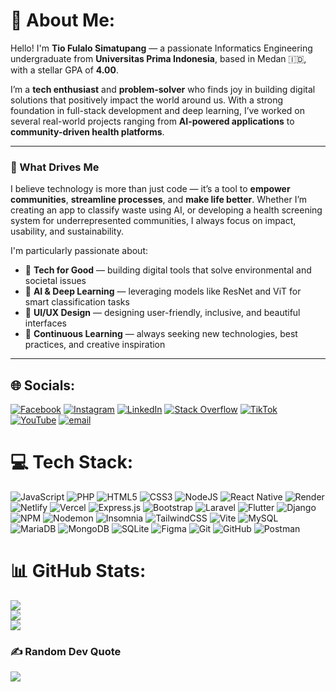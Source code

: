# 💫 About Me:

Hello! I'm **Tio Fulalo Simatupang** — a passionate Informatics Engineering undergraduate from **Universitas Prima Indonesia**, based in Medan 🇮🇩, with a stellar GPA of **4.00**.

I’m a **tech enthusiast** and **problem-solver** who finds joy in building digital solutions that positively impact the world around us. With a strong foundation in full-stack development and deep learning, I’ve worked on several real-world projects ranging from **AI-powered applications** to **community-driven health platforms**.

---

### 🚀 What Drives Me
I believe technology is more than just code — it’s a tool to **empower communities**, **streamline processes**, and **make life better**. Whether I’m creating an app to classify waste using AI, or developing a health screening system for underrepresented communities, I always focus on impact, usability, and sustainability.

I'm particularly passionate about:
- 🌿 **Tech for Good** — building digital tools that solve environmental and societal issues
- 🧠 **AI & Deep Learning** — leveraging models like ResNet and ViT for smart classification tasks
- 🧩 **UI/UX Design** — designing user-friendly, inclusive, and beautiful interfaces
- 🔁 **Continuous Learning** — always seeking new technologies, best practices, and creative inspiration

---


## 🌐 Socials:
[![Facebook](https://img.shields.io/badge/Facebook-%231877F2.svg?logo=Facebook&logoColor=white)](https://facebook.com/lalosianturi21) [![Instagram](https://img.shields.io/badge/Instagram-%23E4405F.svg?logo=Instagram&logoColor=white)](https://instagram.com/lalosianturi21) [![LinkedIn](https://img.shields.io/badge/LinkedIn-%230077B5.svg?logo=linkedin&logoColor=white)](https://linkedin.com/in/tio-fulalo-simatupang-5b9547210) [![Stack Overflow](https://img.shields.io/badge/-Stackoverflow-FE7A16?logo=stack-overflow&logoColor=white)](https://stackoverflow.com/users/22319848) [![TikTok](https://img.shields.io/badge/TikTok-%23000000.svg?logo=TikTok&logoColor=white)](https://tiktok.com/@iloser123456) [![YouTube](https://img.shields.io/badge/YouTube-%23FF0000.svg?logo=YouTube&logoColor=white)](https://youtube.com/@UCsHNMJUY7yS_AeVEVkwXuyA) [![email](https://img.shields.io/badge/Email-D14836?logo=gmail&logoColor=white)](mailto:fulalotio@gmail.com) 

# 💻 Tech Stack:
![JavaScript](https://img.shields.io/badge/javascript-%23323330.svg?style=for-the-badge&logo=javascript&logoColor=%23F7DF1E) ![PHP](https://img.shields.io/badge/php-%23777BB4.svg?style=for-the-badge&logo=php&logoColor=white) ![HTML5](https://img.shields.io/badge/html5-%23E34F26.svg?style=for-the-badge&logo=html5&logoColor=white) ![CSS3](https://img.shields.io/badge/css3-%231572B6.svg?style=for-the-badge&logo=css3&logoColor=white) ![NodeJS](https://img.shields.io/badge/node.js-6DA55F?style=for-the-badge&logo=node.js&logoColor=white) ![React Native](https://img.shields.io/badge/react_native-%2320232a.svg?style=for-the-badge&logo=react&logoColor=%2361DAFB) ![Render](https://img.shields.io/badge/Render-%46E3B7.svg?style=for-the-badge&logo=render&logoColor=white) ![Netlify](https://img.shields.io/badge/netlify-%23000000.svg?style=for-the-badge&logo=netlify&logoColor=#00C7B7) ![Vercel](https://img.shields.io/badge/vercel-%23000000.svg?style=for-the-badge&logo=vercel&logoColor=white) ![Express.js](https://img.shields.io/badge/express.js-%23404d59.svg?style=for-the-badge&logo=express&logoColor=%2361DAFB) ![Bootstrap](https://img.shields.io/badge/bootstrap-%238511FA.svg?style=for-the-badge&logo=bootstrap&logoColor=white) ![Laravel](https://img.shields.io/badge/laravel-%23FF2D20.svg?style=for-the-badge&logo=laravel&logoColor=white) ![Flutter](https://img.shields.io/badge/Flutter-%2302569B.svg?style=for-the-badge&logo=Flutter&logoColor=white) ![Django](https://img.shields.io/badge/django-%23092E20.svg?style=for-the-badge&logo=django&logoColor=white) ![NPM](https://img.shields.io/badge/NPM-%23CB3837.svg?style=for-the-badge&logo=npm&logoColor=white) ![Nodemon](https://img.shields.io/badge/NODEMON-%23323330.svg?style=for-the-badge&logo=nodemon&logoColor=%BBDEAD) ![Insomnia](https://img.shields.io/badge/Insomnia-black?style=for-the-badge&logo=insomnia&logoColor=5849BE) ![TailwindCSS](https://img.shields.io/badge/tailwindcss-%2338B2AC.svg?style=for-the-badge&logo=tailwind-css&logoColor=white) ![Vite](https://img.shields.io/badge/vite-%23646CFF.svg?style=for-the-badge&logo=vite&logoColor=white) ![MySQL](https://img.shields.io/badge/mysql-4479A1.svg?style=for-the-badge&logo=mysql&logoColor=white) ![MariaDB](https://img.shields.io/badge/MariaDB-003545?style=for-the-badge&logo=mariadb&logoColor=white) ![MongoDB](https://img.shields.io/badge/MongoDB-%234ea94b.svg?style=for-the-badge&logo=mongodb&logoColor=white) ![SQLite](https://img.shields.io/badge/sqlite-%2307405e.svg?style=for-the-badge&logo=sqlite&logoColor=white) ![Figma](https://img.shields.io/badge/figma-%23F24E1E.svg?style=for-the-badge&logo=figma&logoColor=white) ![Git](https://img.shields.io/badge/git-%23F05033.svg?style=for-the-badge&logo=git&logoColor=white) ![GitHub](https://img.shields.io/badge/github-%23121011.svg?style=for-the-badge&logo=github&logoColor=white) ![Postman](https://img.shields.io/badge/Postman-FF6C37?style=for-the-badge&logo=postman&logoColor=white)

# 📊 GitHub Stats:
![](https://github-readme-stats.vercel.app/api?username=lalosianturi21&theme=vision-friendly-dark&hide_border=false&include_all_commits=false&count_private=false)<br/>
![](https://nirzak-streak-stats.vercel.app/?user=lalosianturi21&theme=vision-friendly-dark&hide_border=false)<br/>
![](https://github-readme-stats.vercel.app/api/top-langs/?username=lalosianturi21&theme=vision-friendly-dark&hide_border=false&include_all_commits=false&count_private=false&layout=compact)

### ✍️ Random Dev Quote
![](https://quotes-github-readme.vercel.app/api?type=horizontal&theme=tokyonight)

<!-- Proudly created with GPRM ( https://gprm.itsvg.in ) -->
